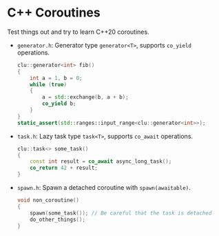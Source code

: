# C++ Coroutines

Test things out and try to learn C++20 coroutines.

- `generator.h`: Generator type `generator<T>`, supports `co_yield` operations.

  ```cpp
  clu::generator<int> fib()
  {
      int a = 1, b = 0;
      while (true)
      {
          a = std::exchange(b, a + b);
          co_yield b;
      }
  }
  static_assert(std::ranges::input_range<clu::generator<int>>);
  ```

- `task.h`: Lazy task type `task<T>`, supports `co_await` operations.

  ```cpp
  clu::task<> some_task()
  {
      const int result = co_await async_long_task();
      co_return 42 + result;
  }
  ```

- `spawn.h`: Spawn a detached coroutine with `spawn(awaitable)`.

  ```cpp
  void non_coroutine()
  {
      spawn(some_task()); // Be careful that the task is detached
      do_other_things();
  }
  ```
